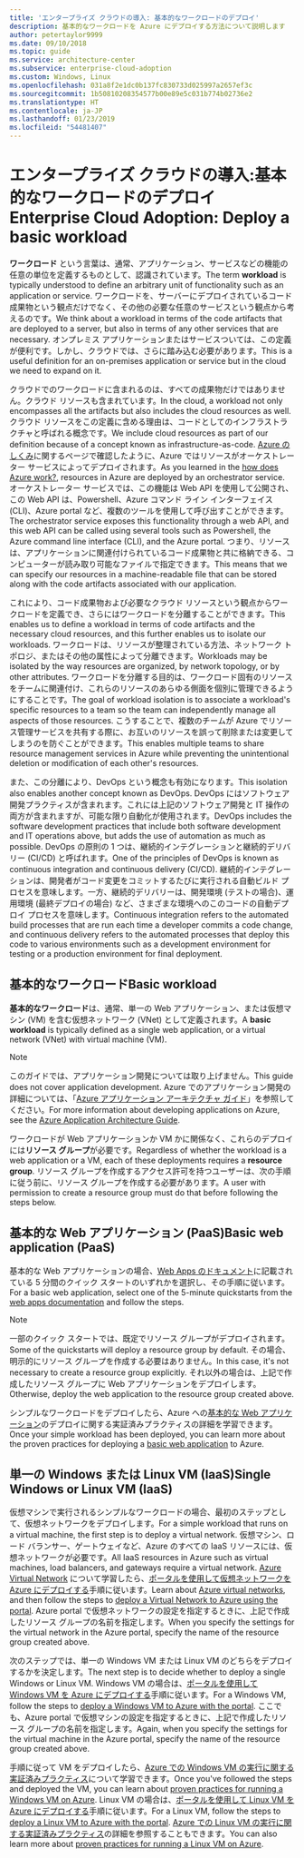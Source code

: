 ```yaml
---
title: 'エンタープライズ クラウドの導入: 基本的なワークロードのデプロイ'
description: 基本的なワークロードを Azure にデプロイする方法について説明します
author: petertaylor9999
ms.date: 09/10/2018
ms.topic: guide
ms.service: architecture-center
ms.subservice: enterprise-cloud-adoption
ms.custom: Windows, Linux
ms.openlocfilehash: 031a8f2e1dc0b137fc830733d025997a2657ef3c
ms.sourcegitcommit: 1b50810208354577b00e89e5c031b774b02736e2
ms.translationtype: HT
ms.contentlocale: ja-JP
ms.lasthandoff: 01/23/2019
ms.locfileid: "54481407"
---
```

# <a name="enterprise-cloud-adoption-deploy-a-basic-workload"></a><span data-ttu-id="f0b07-103">エンタープライズ クラウドの導入:基本的なワークロードのデプロイ</span><span class="sxs-lookup"><span data-stu-id="f0b07-103">Enterprise Cloud Adoption: Deploy a basic workload</span></span>

<span data-ttu-id="f0b07-104">**ワークロード** という言葉は、通常、アプリケーション、サービスなどの機能の任意の単位を定義するものとして、認識されています。</span><span class="sxs-lookup"><span data-stu-id="f0b07-104">The term **workload** is typically understood to define an arbitrary unit of functionality such as an application or service.</span></span> <span data-ttu-id="f0b07-105">ワークロードを、サーバーにデプロイされているコード成果物という観点だけでなく、その他の必要な任意のサービスという観点から考えるのです。</span><span class="sxs-lookup"><span data-stu-id="f0b07-105">We think about a workload in terms of the code artifacts that are deployed to a server, but also in terms of any other services that are necessary.</span></span> <span data-ttu-id="f0b07-106">オンプレミス アプリケーションまたはサービスついては、この定義が便利です。しかし、クラウドでは、さらに踏み込む必要があります。</span><span class="sxs-lookup"><span data-stu-id="f0b07-106">This is a useful definition for an on-premises application or service but in the cloud we need to expand on it.</span></span>

<span data-ttu-id="f0b07-107">クラウドでのワークロードに含まれるのは、すべての成果物だけではありません。クラウド リソースも含まれています。</span><span class="sxs-lookup"><span data-stu-id="f0b07-107">In the cloud, a workload not only encompasses all the artifacts but also includes the cloud resources as well.</span></span> <span data-ttu-id="f0b07-108">クラウド リソースをこの定義に含める理由は、コードとしてのインフラストラクチャと呼ばれる概念です。</span><span class="sxs-lookup"><span data-stu-id="f0b07-108">We include cloud resources as part of our definition because of a concept known as infrastructure-as-code.</span></span> <span data-ttu-id="f0b07-109">[Azure のしくみ](../getting-started/what-is-azure.md)に関するページで確認したように、Azure ではリソースがオーケストレーター サービスによってデプロイされます。</span><span class="sxs-lookup"><span data-stu-id="f0b07-109">As you learned in the [how does Azure work?](../getting-started/what-is-azure.md), resources in Azure are deployed by an orchestrator service.</span></span> <span data-ttu-id="f0b07-110">オーケストレーター サービスでは、この機能は Web API を使用して公開され、この Web API は、Powershell、Azure コマンド ライン インターフェイス (CLI)、Azure portal など、複数のツールを使用して呼び出すことができます。</span><span class="sxs-lookup"><span data-stu-id="f0b07-110">The orchestrator service exposes this functionality through a web API, and this web API can be called using several tools such as Powershell, the Azure command line interface (CLI), and the Azure portal.</span></span> <span data-ttu-id="f0b07-111">つまり、リソースは、アプリケーションに関連付けられているコード成果物と共に格納できる、コンピューターが読み取り可能なファイルで指定できます。</span><span class="sxs-lookup"><span data-stu-id="f0b07-111">This means that we can specify our resources in a machine-readable file that can be stored along with the code artifacts associated with our application.</span></span>

<span data-ttu-id="f0b07-112">これにより、コード成果物および必要なクラウド リソースという観点からワークロードを定義でき、さらにはワークロードを分離することができます。</span><span class="sxs-lookup"><span data-stu-id="f0b07-112">This enables us to define a workload in terms of code artifacts and the necessary cloud resources, and this further enables us to isolate our workloads.</span></span> <span data-ttu-id="f0b07-113">ワークロードは、リソースが整理されている方法、ネットワーク トポロジ、またはその他の属性によって分離できます。</span><span class="sxs-lookup"><span data-stu-id="f0b07-113">Workloads may be isolated by the way resources are organized, by network topology, or by other attributes.</span></span> <span data-ttu-id="f0b07-114">ワークロードを分離する目的は、ワークロード固有のリソースをチームに関連付け、これらのリソースのあらゆる側面を個別に管理できるようにすることです。</span><span class="sxs-lookup"><span data-stu-id="f0b07-114">The goal of workload isolation is to associate a workload's specific resources to a team so the team can independently manage all aspects of those resources.</span></span> <span data-ttu-id="f0b07-115">こうすることで、複数のチームが Azure でリソース管理サービスを共有する際に、お互いのリソースを誤って削除または変更してしまうのを防ぐことができます。</span><span class="sxs-lookup"><span data-stu-id="f0b07-115">This enables multiple teams to share resource management services in Azure while preventing the unintentional deletion or modification of each other's resources.</span></span>

<span data-ttu-id="f0b07-116">また、この分離により、DevOps という概念も有効になります。</span><span class="sxs-lookup"><span data-stu-id="f0b07-116">This isolation also enables another concept known as DevOps.</span></span> <span data-ttu-id="f0b07-117">DevOps にはソフトウェア開発プラクティスが含まれます。これには上記のソフトウェア開発と IT 操作の両方が含まれますが、可能な限り自動化が使用されます。</span><span class="sxs-lookup"><span data-stu-id="f0b07-117">DevOps includes the software development practices that include both software development and IT operations above, but adds the use of automation as much as possible.</span></span> <span data-ttu-id="f0b07-118">DevOps の原則の 1 つは、継続的インテグレーションと継続的デリバリー (CI/CD) と呼ばれます。</span><span class="sxs-lookup"><span data-stu-id="f0b07-118">One of the principles of DevOps is known as continuous integration and continuous delivery (CI/CD).</span></span> <span data-ttu-id="f0b07-119">継続的インテグレーションは、開発者がコード変更をコミットするたびに実行される自動ビルド プロセスを意味します。一方、継続的デリバリーは、開発環境 (テストの場合)、運用環境 (最終デプロイの場合) など、さまざまな環境へのこのコードの自動デプロイ プロセスを意味します。</span><span class="sxs-lookup"><span data-stu-id="f0b07-119">Continuous integration refers to the automated build processes that are run each time a developer commits a code change, and continuous delivery refers to the automated processes that deploy this code to various environments such as a development environment for testing or a production environment for final deployment.</span></span>

## <a name="basic-workload"></a><span data-ttu-id="f0b07-120">基本的なワークロード</span><span class="sxs-lookup"><span data-stu-id="f0b07-120">Basic workload</span></span>

<span data-ttu-id="f0b07-121">**基本的なワークロード**は、通常、単一の Web アプリケーション、または仮想マシン (VM) を含む仮想ネットワーク (VNet) として定義されます。</span><span class="sxs-lookup"><span data-stu-id="f0b07-121">A **basic workload** is typically defined as a single web application, or a virtual network (VNet) with virtual machine (VM).</span></span> 

> [!NOTE]
> <span data-ttu-id="f0b07-122">このガイドでは、アプリケーション開発については取り上げません。</span><span class="sxs-lookup"><span data-stu-id="f0b07-122">This guide does not cover application development.</span></span> <span data-ttu-id="f0b07-123">Azure でのアプリケーション開発の詳細については、「[Azure アプリケーション アーキテクチャ ガイド](/azure/architecture/guide/)」を参照してください。</span><span class="sxs-lookup"><span data-stu-id="f0b07-123">For more information about developing applications on Azure, see the [Azure Application Architecture Guide](/azure/architecture/guide/).</span></span>

<span data-ttu-id="f0b07-124">ワークロードが Web アプリケーションか VM かに関係なく、これらのデプロイには**リソース グループ**が必要です。</span><span class="sxs-lookup"><span data-stu-id="f0b07-124">Regardless of whether the workload is a web application or a VM, each of these deployments requires a **resource group**.</span></span> <span data-ttu-id="f0b07-125">リソース グループを作成するアクセス許可を持つユーザーは、次の手順に従う前に、リソース グループを作成する必要があります。</span><span class="sxs-lookup"><span data-stu-id="f0b07-125">A user with permission to create a resource group must do that before following the steps below.</span></span>

## <a name="basic-web-application-paas"></a><span data-ttu-id="f0b07-126">基本的な Web アプリケーション (PaaS)</span><span class="sxs-lookup"><span data-stu-id="f0b07-126">Basic web application (PaaS)</span></span>

<span data-ttu-id="f0b07-127">基本的な Web アプリケーションの場合、[Web Apps のドキュメント](/azure/app-service?toc=/azure/architecture/cloud-adoption-guide/toc.json)に記載されている 5 分間のクイック スタートのいずれかを選択し、その手順に従います。</span><span class="sxs-lookup"><span data-stu-id="f0b07-127">For a basic web application, select one of the 5-minute quickstarts from the [web apps documentation](/azure/app-service?toc=/azure/architecture/cloud-adoption-guide/toc.json) and follow the steps.</span></span> 

> [!NOTE]
> <span data-ttu-id="f0b07-128">一部のクイック スタートでは、既定でリソース グループがデプロイされます。</span><span class="sxs-lookup"><span data-stu-id="f0b07-128">Some of the quickstarts will deploy a resource group by default.</span></span> <span data-ttu-id="f0b07-129">その場合、明示的にリソース グループを作成する必要はありません。</span><span class="sxs-lookup"><span data-stu-id="f0b07-129">In this case, it's not necessary to create a resource group explicitly.</span></span> <span data-ttu-id="f0b07-130">それ以外の場合は、上記で作成したリソース グループに Web アプリケーションをデプロイします。</span><span class="sxs-lookup"><span data-stu-id="f0b07-130">Otherwise, deploy the web application to the resource group created above.</span></span>

<span data-ttu-id="f0b07-131">シンプルなワークロードをデプロイしたら、Azure への[基本的な Web アプリケーション](/azure/architecture/reference-architectures/app-service-web-app/basic-web-app?toc=/azure/architecture/cloud-adoption-guide/toc.json)のデプロイに関する実証済みプラクティスの詳細を学習できます。</span><span class="sxs-lookup"><span data-stu-id="f0b07-131">Once your simple workload has been deployed, you can learn more about the proven practices for deploying a [basic web application](/azure/architecture/reference-architectures/app-service-web-app/basic-web-app?toc=/azure/architecture/cloud-adoption-guide/toc.json) to Azure.</span></span>

## <a name="single-windows-or-linux-vm-iaas"></a><span data-ttu-id="f0b07-132">単一の Windows または Linux VM (IaaS)</span><span class="sxs-lookup"><span data-stu-id="f0b07-132">Single Windows or Linux VM (IaaS)</span></span>

<span data-ttu-id="f0b07-133">仮想マシンで実行されるシンプルなワークロードの場合、最初のステップとして、仮想ネットワークをデプロイします。</span><span class="sxs-lookup"><span data-stu-id="f0b07-133">For a simple workload that runs on a virtual machine, the first step is to deploy a virtual network.</span></span> <span data-ttu-id="f0b07-134">仮想マシン、ロード バランサー、ゲートウェイなど、Azure のすべての IaaS リソースには、仮想ネットワークが必要です。</span><span class="sxs-lookup"><span data-stu-id="f0b07-134">All IaaS resources in Azure such as virtual machines, load balancers, and gateways require a virtual network.</span></span> <span data-ttu-id="f0b07-135">[Azure Virtual Network](/azure/virtual-network/virtual-networks-overview?toc=/azure/architecture/cloud-adoption-guide/toc.json) について学習したら、[ポータルを使用して仮想ネットワークを Azure にデプロイする](/azure/virtual-network/quick-create-portal?toc=/azure/architecture/cloud-adoption-guide/toc.json)手順に従います。</span><span class="sxs-lookup"><span data-stu-id="f0b07-135">Learn about [Azure virtual networks](/azure/virtual-network/virtual-networks-overview?toc=/azure/architecture/cloud-adoption-guide/toc.json), and then follow the steps to [deploy a Virtual Network to Azure using the portal](/azure/virtual-network/quick-create-portal?toc=/azure/architecture/cloud-adoption-guide/toc.json).</span></span> <span data-ttu-id="f0b07-136">Azure portal で仮想ネットワークの設定を指定するときに、上記で作成したリソース グループの名前を指定します。</span><span class="sxs-lookup"><span data-stu-id="f0b07-136">When you specify the settings for the virtual network in the Azure portal, specify the name of the resource group created above.</span></span>

<span data-ttu-id="f0b07-137">次のステップでは、単一の Windows VM または Linux VM のどちらをデプロイするかを決定します。</span><span class="sxs-lookup"><span data-stu-id="f0b07-137">The next step is to decide whether to deploy a single Windows or Linux VM.</span></span> <span data-ttu-id="f0b07-138">Windows VM の場合は、[ポータルを使用して Windows VM を Azure にデプロイする](/azure/virtual-machines/windows/quick-create-portal?toc=/azure/architecture/cloud-adoption-guide/toc.json)手順に従います。</span><span class="sxs-lookup"><span data-stu-id="f0b07-138">For a Windows VM, follow the steps to [deploy a Windows VM to Azure with the portal](/azure/virtual-machines/windows/quick-create-portal?toc=/azure/architecture/cloud-adoption-guide/toc.json).</span></span> <span data-ttu-id="f0b07-139">ここでも、Azure portal で仮想マシンの設定を指定するときに、上記で作成したリソース グループの名前を指定します。</span><span class="sxs-lookup"><span data-stu-id="f0b07-139">Again, when you specify the settings for the virtual machine in the Azure portal, specify the name of the resource group created above.</span></span>

<span data-ttu-id="f0b07-140">手順に従って VM をデプロイしたら、[Azure での Windows VM の実行に関する実証済みプラクティス](/azure/architecture/reference-architectures/virtual-machines-windows/single-vm?toc=/azure/architecture/cloud-adoption-guide/toc.json)について学習できます。</span><span class="sxs-lookup"><span data-stu-id="f0b07-140">Once you've followed the steps and deployed the VM, you can learn about [proven practices for running a Windows VM on Azure](/azure/architecture/reference-architectures/virtual-machines-windows/single-vm?toc=/azure/architecture/cloud-adoption-guide/toc.json).</span></span> <span data-ttu-id="f0b07-141">Linux VM の場合は、[ポータルを使用して Linux VM を Azure にデプロイする](/azure/virtual-machines/linux/quick-create-portal?toc=/azure/architecture/cloud-adoption-guide/toc.json)手順に従います。</span><span class="sxs-lookup"><span data-stu-id="f0b07-141">For a Linux VM, follow the steps to [deploy a Linux VM to Azure with the portal](/azure/virtual-machines/linux/quick-create-portal?toc=/azure/architecture/cloud-adoption-guide/toc.json).</span></span> <span data-ttu-id="f0b07-142">[Azure での Linux VM の実行に関する実証済みプラクティス](/azure/architecture/reference-architectures/virtual-machines-linux/single-vm?toc=/azure/architecture/cloud-adoption-guide/toc.json)の詳細を参照することもできます。</span><span class="sxs-lookup"><span data-stu-id="f0b07-142">You can also learn more about [proven practices for running a Linux VM on Azure](/azure/architecture/reference-architectures/virtual-machines-linux/single-vm?toc=/azure/architecture/cloud-adoption-guide/toc.json).</span></span>
